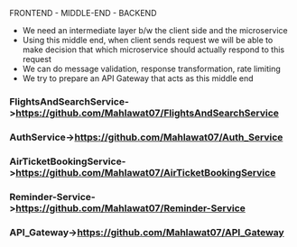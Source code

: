 FRONTEND - MIDDLE-END - BACKEND

- We need an intermediate layer b/w the client side and the microservice
- Using this middle end, when client sends request we will be able to make decision that which microservice should actually respond to this request
- We can do message validation, response transformation, rate limiting 
- We try to prepare an API Gateway that acts as this middle end

### FlightsAndSearchService->https://github.com/Mahlawat07/FlightsAndSearchService
### AuthService->https://github.com/Mahlawat07/Auth_Service
### AirTicketBookingService->https://github.com/Mahlawat07/AirTicketBookingService
### Reminder-Service->https://github.com/Mahlawat07/Reminder-Service
### API_Gateway->https://github.com/Mahlawat07/API_Gateway
